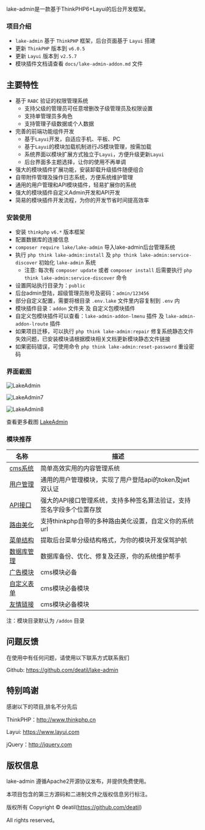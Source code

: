 lake-admin是一款基于ThinkPHP6+Layui的后台开发框架。


### 项目介绍

*  `lake-admin` 基于 `ThinkPHP` 框架，后台页面基于 `Layui` 搭建
*  更新 `ThinkPHP` 版本到 `v6.0.5`
*  更新 `Layui` 版本到 `v2.5.7`
*  模块插件文档请查看 `docs/lake-admin-addon.md` 文件


## 主要特性

* 基于 `RABC` 验证的权限管理系统
    * 支持父级的管理员可任意增删改子级管理员及权限设置
    * 支持单管理员多角色
    * 支持管理子级数据或个人数据
* 完善的前端功能组件开发
    * 基于`Layui`开发，自适应手机、平板、PC
    * 基于`Layui`的模块加载机制进行JS模块管理，按需加载
    * 系统界面以模块扩展方式独立于`Layui`，方便升级更新`Layui`
    * 后台界面多主题选择，让你的使用不再单调
* 强大的模块插件扩展功能，安装卸载升级插件随便组合
* 自带附件管理及操作日志系统，方便系统维护管理
* 通用的用户管理和API模块插件，轻易扩展你的系统
* 强大的模块插件自定义Admin开发和API开发
* 简易的模块插件开发流程，为你的开发节省时间提高效率


### 安装使用

*  安装 `thinkphp` `v6.*` 版本框架
*  配置数据库的连接信息
*  `composer require lake/lake-admin` 导入lake-admin后台管理系统
*  执行 `php think lake-admin:install` 及 `php think lake-admin:service-discover` 初始化 `lake-admin` 系统
    * 注意: 每次有 `composer update` 或者 `composer install` 后需要执行 `php think lake-admin:service-discover` 命令
*  设置网站执行目录为：`public`
*  后台admin登陆，超级管理员账号及密码：`admin/123456`
*  部分自定义配置，需要将根目录 `.env.lake` 文件里内容复制到 `.env` 内
*  模块插件目录：`addon` 文件夹 及 自定义包模块插件
*  自定义包模块插件可以查看：`lake-admin-addon-lmenu` 插件 及 `lake-admin-addon-lroute` 插件
*  如果项目迁移，可以执行 `php think lake-admin:repair` 修复系统静态文件失效问题，已安装模块请根据模块相关文档更新模块静态文件链接
*  如果密码错误，可使用命令 `php think lake-admin:reset-password` 重设密码


### 界面截图

![LakeAdmin](https://user-images.githubusercontent.com/24578855/103784065-7ab45880-5074-11eb-9f16-a4fd869223ff.png)

![LakeAdmin7](https://user-images.githubusercontent.com/24578855/103784137-8d2e9200-5074-11eb-88f7-3372c9919acf.png)

![LakeAdmin8](https://user-images.githubusercontent.com/24578855/104213975-df572500-5471-11eb-9dd7-acde3de4ba86.png)

查看更多截图 [LakeAdmin](https://github.com/deatil/lake-admin/issues)


### 模块推荐

| 名称 | 描述 |
| --- | --- |
| [cms系统](https://github.com/deatil/lake-admin-cms) | 简单高效实用的内容管理系统 |
| [用户管理](https://github.com/deatil/lake-admin-addon-luser) | 通用的用户管理模块，实现了用户登陆api的token及jwt双认证 |
| [API接口](https://github.com/deatil/lake-admin-addon-lapi) | 强大的API接口管理系统，支持多种签名算法验证，支持签名字段多个位置存放 |
| [路由美化](https://github.com/deatil/lake-admin-addon-lroute) | 支持thinkphp自带的多种路由美化设置，自定义你的系统url |
| [菜单结构](https://github.com/deatil/lake-admin-addon-lmenu) | 提取后台菜单分级结构格式，为你的模块开发保驾护航 |
| [数据库管理](https://github.com/deatil/lake-admin-addon-database) | 数据库备份、优化、修复及还原，你的系统维护帮手 |
| [广告模块](https://github.com/deatil/lake-admin-ad) | cms模块必备 |
| [自定义表单](https://github.com/deatil/lake-admin-form) | cms模块必备模块 |
| [友情链接](https://github.com/deatil/lake-admin-friendlink) | cms模块必备模块 |

注：模块目录默认为 `/addon` 目录


## 问题反馈

在使用中有任何问题，请使用以下联系方式联系我们

Github: https://github.com/deatil/lake-admin


## 特别鸣谢

感谢以下的项目,排名不分先后

ThinkPHP：http://www.thinkphp.cn

Layui: https://www.layui.com

jQuery：http://jquery.com


## 版权信息

lake-admin 遵循Apache2开源协议发布，并提供免费使用。

本项目包含的第三方源码和二进制文件之版权信息另行标注。

版权所有 Copyright © deatil(https://github.com/deatil)

All rights reserved。

